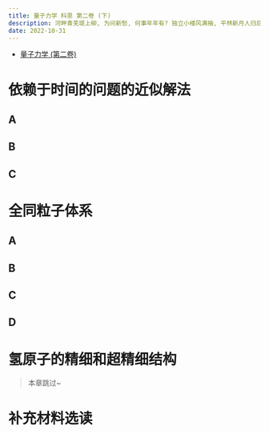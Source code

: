 ```yaml
---
title: 量子力学 科恩 第二卷 (下)
description: 河畔青芜堤上柳, 为问新愁, 何事年年有? 独立小楼风满袖, 平林新月人归后.
date: 2022-10-31
---
```


- [量子力学 (第二卷)](https://book.douban.com/subject/26716232/)

# 依赖于时间的问题的近似解法

## A

## B

## C

# 全同粒子体系

## A

## B

## C

## D

# 氢原子的精细和超精细结构

> 本章跳过~

# 补充材料选读

